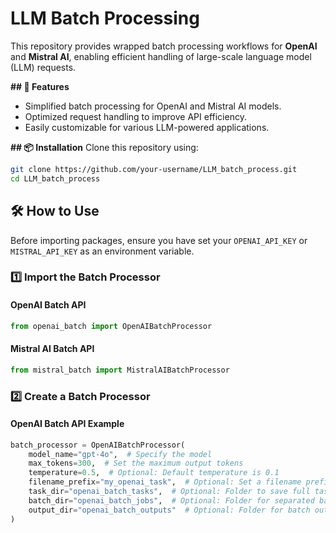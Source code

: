 # LLM Batch Processing

This repository provides wrapped batch processing workflows for **OpenAI** and **Mistral AI**, enabling efficient handling of large-scale language model (LLM) requests.

**## 🚀 Features**
- Simplified batch processing for OpenAI and Mistral AI models.
- Optimized request handling to improve API efficiency.
- Easily customizable for various LLM-powered applications.

**## 📦 Installation**
Clone this repository using:
```bash
git clone https://github.com/your-username/LLM_batch_process.git
cd LLM_batch_process
```

## 🛠 How to Use

Before importing packages, ensure you have set your `OPENAI_API_KEY` or `MISTRAL_API_KEY` as an environment variable.

### 1️⃣ Import the Batch Processor

#### OpenAI Batch API
```python
from openai_batch import OpenAIBatchProcessor
```

#### Mistral AI Batch API
```python
from mistral_batch import MistralAIBatchProcessor
```

### 2️⃣ Create a Batch Processor

#### OpenAI Batch API Example
```python
batch_processor = OpenAIBatchProcessor(
    model_name="gpt-4o",  # Specify the model
    max_tokens=300,  # Set the maximum output tokens          
    temperature=0.5,  # Optional: Default temperature is 0.1          
    filename_prefix="my_openai_task",  # Optional: Set a filename prefix for your tasks
    task_dir="openai_batch_tasks",  # Optional: Folder to save full tasks (auto-created if not exists)
    batch_dir="openai_batch_jobs",  # Optional: Folder for separated batch jobs (auto-created if not exists)
    output_dir="openai_batch_outputs"  # Optional: Folder for batch outputs (auto-created if not exists)
)
```

